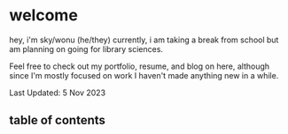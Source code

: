 # welcome

hey, i'm sky/wonu (he/they)
currently, i am taking a break from school but am planning on going for library sciences. 

Feel free to check out my portfolio, resume, and blog on here, although since I'm mostly focused on work I haven't made anything new in a while.

Last Updated: 5 Nov 2023

## table of contents
